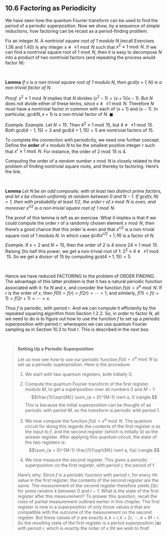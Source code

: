 ## 10.6 Factoring as Periodicity

We have seen how the quantum Fourier transform can be used to find the period of a periodic superposition. Now we show, by a sequence of simple reductions, how factoring can be recast as a period-finding problem.

Fix an integer $N$. A *nontrivial square root of $1$ modulo $N$* (recall Exercises 1.36 and 1.40) is any integer $x \not\equiv \pm 1 \bmod{N}$ such that $x^2 \equiv 1 \bmod{N}$. If we can find a nontrivial square root of $1 \bmod{N}$, then it is easy to decompose $N$ into a product of two nontrivial factors (and repeating the process would factor $N$):

&nbsp;

**Lemma** *If $x$ is a non-trivial square root of $1$ modulo $N$, then $\text{gcd}(x + 1, N)$ is a non-trivial factor of $N$.*

*Proof.* $x^2 \equiv 1 \bmod{N}$ implies that $N$ divides $(x^2 - 1) = (x + 1)(x - 1)$. But $N$ does not divide either of these terms, since $x \not\equiv \pm 1 \bmod{N}$. Therefore $N$ must have a nontrivial factor in common with each of $(x + 1)$ and $(x - 1)$. In particular, $\text{gcd}(N, x + 1)$ is a non-trivial factor of $N$. $\blacksquare$

*Example.* Example. Let $N = 15$. Then $4^2 \equiv 1 \bmod{15}$, but $4 \not\equiv \pm 1 \bmod{15}$. Both $\text{gcd}(4 - 1, 15) = 3$ and $\text{gcd}(4 + 1, 15) = 5$ are nontrivial factors of $15$.

To complete the connection with periodicity, we need one further concept. Define the **order** of $x$ modulo $N$ to be the smallest positive integer $r$ such that $x^r \equiv 1 \bmod{N}$. For instance, the order of $2 \bmod{15}$ is $4$.

Computing the order of a *random number* $x \bmod{N}$ is closely related to the problem of finding nontrivial square roots, and thereby to factoring. Here’s the link.

&nbsp;

**Lemma** *Let $N$ be an odd composite, with at least two distinct prime factors, and let $x$ be chosen uniformly at random between $0$ and $N - 1$. If $\text{gcd}(x, N) = 1$, then with probability at least $1 / 2$, the order $r$ of $x \bmod{N}$ is even, and moreover $x^{r / 2}$ is a non-trivial square root of $1 \bmod{N}$.*

The proof of this lemma is left as an exercise. What it implies is that if we could compute the order $r$ of a randomly chosen element $x \bmod{N}$, then there’s a good chance that this order is even and that $x^{r / 2}$ is a non-trivial square root of $1$ modulo $N$. In which case $\text{gcd}(x^{r / 2} + 1, N)$ is a factor of $N$.

*Example.* If $x = 2$ and $N = 15$, then the order of $2$ is $4$ since $24 \equiv 1 \bmod{15}$. Raising 2to half this power, we get a non-trivial root of $1$: $2^2 \equiv 4 \not\equiv \pm 1 \bmod{15}$. So we get a divisor of $15$ by computing $\text{gcd}(4 + 1, 15) = 5$.

&nbsp;

Hence we have reduced $\text{FACTORING}$ to the problem of $\text{ORDER FINDING}$. The advantage of this latter problem is that it has a natural periodic function associated with it: fix $N$ and $x$, and consider the function $f(a) = x^a \bmod{N}$. If $r$ is the order of $x$, then $f(0) = f(r) = f(2r) = \cdots = 1$, and similarly, $f(1) = f(r + 1) = f(2r + 1) = \cdots = x$.

Thus $f$ is periodic, with period $r$. And we can compute it efficiently by the repeated squaring algorithm from Section 1.2.2. So, in order to factor $N$, all we need to do is to figure out how to use the function $f$ to set up a periodic superposition with period $r$; whereupon we can use quantum Fourier sampling as in Section 10.3 to find $r$. This is described in the next box.

&nbsp;


> **Setting Up a Periodic Superposition**
>
> Let us now see how to use our periodic function $f(a) = x^a \bmod{N}$ to set up a periodic superposition. Here is the procedure:
>
> 1. We start with two quantum registers, both initially $0$.
>
> 2. Compute the quantum Fourier transform of the first register modulo $M$, to get a superposition over all numbers $0$ and $M - 1$: $$\frac{1}{\sqrt{M}} \sum_{a = 0}^{M-1} \vert a, 0 \rangle.$$ This is because the initial superposition can be thought of as periodic with period $M$, so the transform is periodic with period $1$.
>
> 3. We now compute the function $f(a) = x^a \bmod{N}$. The quantum circuit for doing this regards the contents of the first register $a$ as the input to $f$, and the second register (which is initially $0$) as the answer register. After applying this quantum circuit, the state of the two registers is: $$\sum_{a = 0}^{M-1} \frac{1}{\sqrt{M}} \vert a, f(a) \rangle.$$
>
> 4. We now measure the second register. This gives a periodic superposition on the first register, with period r, the period of f.
>
> Here’s why: Since $f$ is a periodic function with period $r$, for every $r$th value in the first register, the contents of the second register are the same. The measurement of the second register therefore yields $f(k)$ for some random $k$ between $0$ and $r - 1$. What is the state of the first register after this measurement? To answer this question, recall the rules of partial measurement outlined earlier in this chapter. The first register is now in a superposition of only those values $a$ that are compatible with the outcome of the measurement on the second register. But these values of $a$ are exactly $k, k + r, k + 2r, \cdots, k + M - r$. So the resulting state of the first register is a period superposition $\vert \mathbf{\alpha} \rangle$ with period $r$, which is exactly the order of $x$ tht we wish to find!
